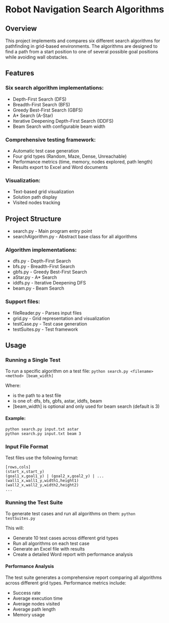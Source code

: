 # Robot Navigation Search Algorithms
## Overview
This project implements and compares six different search algorithms for pathfinding in grid-based environments. The algorithms are designed to find a path from a start position to one of several possible goal positions while avoiding wall obstacles.

## Features
### Six search algorithm implementations:
- Depth-First Search (DFS)
- Breadth-First Search (BFS)
- Greedy Best-First Search (GBFS)
- A* Search (A-Star)
- Iterative Deepening Depth-First Search (IDDFS)
- Beam Search with configurable beam width

### Comprehensive testing framework:
- Automatic test case generation
- Four grid types (Random, Maze, Dense, Unreachable)
- Performance metrics (time, memory, nodes explored, path length)
- Results export to Excel and Word documents

### Visualization:
- Text-based grid visualization
- Solution path display
- Visited nodes tracking

## Project Structure
- search.py - Main program entry point
- searchAlgorithm.py - Abstract base class for all algorithms

### Algorithm implementations:
- dfs.py - Depth-First Search
- bfs.py - Breadth-First Search
- gbfs.py - Greedy Best-First Search
- aStar.py - A* Search
- iddfs.py - Iterative Deepening DFS
- beam.py - Beam Search

### Support files:
- fileReader.py - Parses input files
- grid.py - Grid representation and visualization
- testCase.py - Test case generation
- testSuites.py - Test framework

## Usage
### Running a Single Test
To run a specific algorithm on a test file:
```python search.py <filename> <method> [beam_width]```

Where:
- <filename> is the path to a test file
- <method> is one of: dfs, bfs, gbfs, astar, iddfs, beam
- [beam_width] is optional and only used for beam search (default is 3)

#### Example:
```
python search.py input.txt astar
python search.py input.txt beam 3
```

### Input File Format
Test files use the following format:
```
[rows,cols]
(start_x,start_y)
(goal1_x,goal1_y) | (goal2_x,goal2_y) | ...
(wall1_x,wall1_y,width1,height1)
(wall2_x,wall2_y,width2,height2)
...
```

### Running the Test Suite
To generate test cases and run all algorithms on them:
```python testSuites.py```

This will:
- Generate 10 test cases across different grid types
- Run all algorithms on each test case
- Generate an Excel file with results
- Create a detailed Word report with performance analysis

#### Performance Analysis
The test suite generates a comprehensive report comparing all algorithms across different grid types. Performance metrics include:
- Success rate
- Average execution time
- Average nodes visited
- Average path length
- Memory usage
